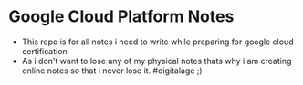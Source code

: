 # Google Cloud Platform Notes

- This repo is for all notes i need to write while preparing for google cloud certification
- As i don't want to lose any of my physical notes thats why i am creating online notes so that i never lose it. #digitalage ;)
